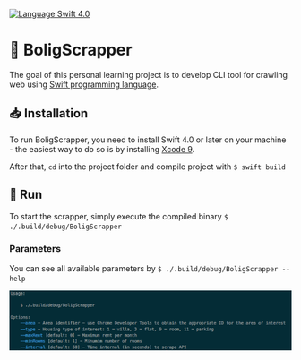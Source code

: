 [![Language Swift 4.0](https://img.shields.io/badge/Language-Swift%204.0-orange.svg)](https://swift.org)

# 🏡 BoligScrapper
The goal of this personal learning project is to develop CLI tool for crawling web using [Swift programming language](https://swift.org/). 

## 📥 Installation
To run BoligScrapper, you need to install Swift 4.0 or later on your machine - the easiest way to do so is by installing [Xcode 9](https://developer.apple.com/xcode/). 

After that, `cd` into the project folder and compile project with `$ swift build`

## 🏃 Run
To start the scrapper, simply execute the compiled binary `$ ./.build/debug/BoligScrapper`

### Parameters
You can see all available parameters by `$ ./.build/debug/BoligScrapper --help`

![Alt text](/CLI-parameters.png)
